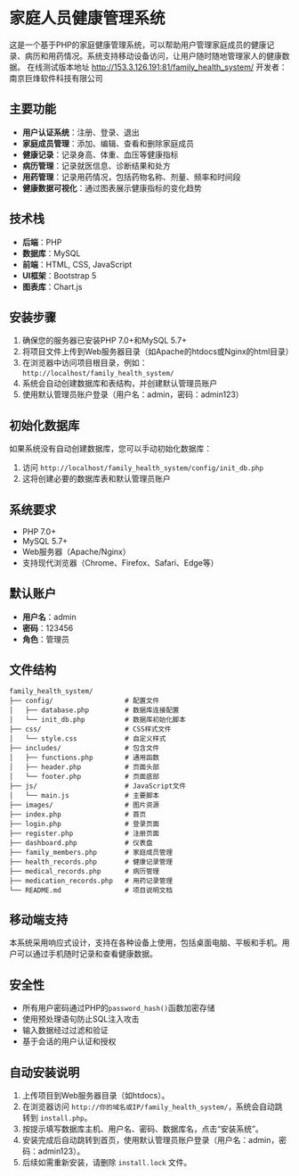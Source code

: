 # 家庭人员健康管理系统

这是一个基于PHP的家庭健康管理系统，可以帮助用户管理家庭成员的健康记录、病历和用药情况。系统支持移动设备访问，让用户随时随地管理家人的健康数据。
在线测试版本地址 http://153.3.126.191:81/family_health_system/
开发者：南京巨烽软件科技有限公司


## 主要功能

- **用户认证系统**：注册、登录、退出
- **家庭成员管理**：添加、编辑、查看和删除家庭成员
- **健康记录**：记录身高、体重、血压等健康指标
- **病历管理**：记录就医信息、诊断结果和处方
- **用药管理**：记录用药情况，包括药物名称、剂量、频率和时间段
- **健康数据可视化**：通过图表展示健康指标的变化趋势

## 技术栈

- **后端**：PHP
- **数据库**：MySQL
- **前端**：HTML, CSS, JavaScript
- **UI框架**：Bootstrap 5
- **图表库**：Chart.js

## 安装步骤

1. 确保您的服务器已安装PHP 7.0+和MySQL 5.7+
2. 将项目文件上传到Web服务器目录（如Apache的htdocs或Nginx的html目录）
3. 在浏览器中访问项目根目录，例如：`http://localhost/family_health_system/`
4. 系统会自动创建数据库和表结构，并创建默认管理员账户
5. 使用默认管理员账户登录（用户名：admin，密码：admin123）

## 初始化数据库

如果系统没有自动创建数据库，您可以手动初始化数据库：

1. 访问 `http://localhost/family_health_system/config/init_db.php`
2. 这将创建必要的数据库表和默认管理员账户

## 系统要求

- PHP 7.0+
- MySQL 5.7+
- Web服务器（Apache/Nginx）
- 支持现代浏览器（Chrome、Firefox、Safari、Edge等）

## 默认账户

- **用户名**：admin
- **密码**：123456
- **角色**：管理员

## 文件结构

```
family_health_system/
├── config/                  # 配置文件
│   ├── database.php         # 数据库连接配置
│   └── init_db.php          # 数据库初始化脚本
├── css/                     # CSS样式文件
│   └── style.css            # 自定义样式
├── includes/                # 包含文件
│   ├── functions.php        # 通用函数
│   ├── header.php           # 页面头部
│   └── footer.php           # 页面底部
├── js/                      # JavaScript文件
│   └── main.js              # 主要脚本
├── images/                  # 图片资源
├── index.php                # 首页
├── login.php                # 登录页面
├── register.php             # 注册页面
├── dashboard.php            # 仪表盘
├── family_members.php       # 家庭成员管理
├── health_records.php       # 健康记录管理
├── medical_records.php      # 病历管理
├── medication_records.php   # 用药记录管理
└── README.md                # 项目说明文档
```

## 移动端支持

本系统采用响应式设计，支持在各种设备上使用，包括桌面电脑、平板和手机。用户可以通过手机随时记录和查看健康数据。

## 安全性

- 所有用户密码通过PHP的`password_hash()`函数加密存储
- 使用预处理语句防止SQL注入攻击
- 输入数据经过过滤和验证
- 基于会话的用户认证和授权

## 自动安装说明

1. 上传项目到Web服务器目录（如htdocs）。
2. 在浏览器访问 `http://你的域名或IP/family_health_system/`，系统会自动跳转到 `install.php`。
3. 按提示填写数据库主机、用户名、密码、数据库名，点击“安装系统”。
4. 安装完成后自动跳转到首页，使用默认管理员账户登录（用户名：admin，密码：admin123）。
5. 后续如需重新安装，请删除 `install.lock` 文件。


